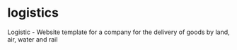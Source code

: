 # logistics

Logistic - Website template for a company for the delivery of goods by land, air, water and rail
